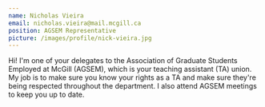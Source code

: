 ```yaml
---
name: Nicholas Vieira
email: nicholas.vieira@mail.mcgill.ca
position: AGSEM Representative
picture: /images/profile/nick-vieira.jpg
---
```


Hi! I'm one of your delegates to the Association of Graduate Students Employed at McGill (AGSEM), which is your teaching assistant (TA) union. My job is to make sure you know your rights as a TA and make sure they're being respected throughout the department. I also attend AGSEM meetings to keep you up to date.
